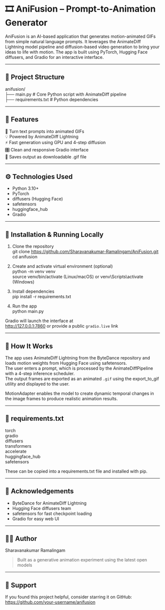 # 🎞️ AniFusion – Prompt-to-Animation Generator

AniFusion is an AI-based application that generates motion-animated GIFs from simple natural language prompts. It leverages the AnimateDiff Lightning model pipeline and diffusion-based video generation to bring your ideas to life with motion. The app is built using PyTorch, Hugging Face diffusers, and Gradio for an interactive interface.

---

## 📁 Project Structure

anifusion/  
├── main.py                  # Core Python script with AnimateDiff pipeline  
├── requirements.txt         # Python dependencies  

---

## 🚀 Features

🎨 Turn text prompts into animated GIFs  
💡 Powered by AnimateDiff Lightning  
⚡ Fast generation using GPU and 4-step diffusion  
🎛️ Clean and responsive Gradio interface  
📁 Saves output as downloadable .gif file  

---

## ⚙️ Technologies Used

- Python 3.10+  
- PyTorch  
- diffusers (Hugging Face)  
- safetensors  
- huggingface_hub  
- Gradio  

---

## 🧪 Installation & Running Locally

1. Clone the repository  
git clone https://github.com/Sharavanakumar-Ramalingam/AniFusion.git  
cd anifusion  

2. Create and activate virtual environment (optional)  
python -m venv venv  
source venv/bin/activate (Linux/macOS) or venv\Scripts\activate (Windows)  

3. Install dependencies  
pip install -r requirements.txt  

4. Run the app  
python main.py  

Gradio will launch the interface at  
http://127.0.0.1:7860 or provide a public `gradio.live` link  

---

## 🧠 How It Works

The app uses AnimateDiff Lightning from the ByteDance repository and loads motion weights from Hugging Face using safetensors.  
The user enters a prompt, which is processed by the AnimateDiffPipeline with a 4-step inference scheduler.  
The output frames are exported as an animated `.gif` using the export_to_gif utility and displayed to the user.  

MotionAdapter enables the model to create dynamic temporal changes in the image frames to produce realistic animation results.  

---

## 📜 requirements.txt

torch  
gradio  
diffusers  
transformers  
accelerate  
huggingface_hub  
safetensors  

These can be copied into a requirements.txt file and installed with pip.  

---

## 🙏 Acknowledgements

- ByteDance for AnimateDiff Lightning  
- Hugging Face diffusers team  
- safetensors for fast checkpoint loading  
- Gradio for easy web UI  

---

## 👨‍💻 Author

Sharavanakumar Ramalingam  
> Built as a generative animation experiment using the latest open models  

---

## 🌟 Support

If you found this project helpful, consider starring it on GitHub:  
https://github.com/your-username/anifusion
